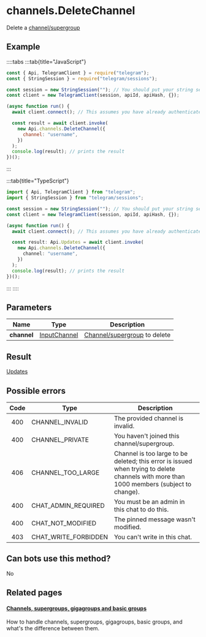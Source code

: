 # channels.DeleteChannel

Delete a [channel/supergroup](https://core.telegram.org/api/channel)

## Example

::::tabs
:::tab{title="JavaScript"}

```js
const { Api, TelegramClient } = require("telegram");
const { StringSession } = require("telegram/sessions");

const session = new StringSession(""); // You should put your string session here
const client = new TelegramClient(session, apiId, apiHash, {});

(async function run() {
  await client.connect(); // This assumes you have already authenticated with .start()

  const result = await client.invoke(
    new Api.channels.DeleteChannel({
      channel: "username",
    })
  );
  console.log(result); // prints the result
})();
```

:::

:::tab{title="TypeScript"}

```ts
import { Api, TelegramClient } from "telegram";
import { StringSession } from "telegram/sessions";

const session = new StringSession(""); // You should put your string session here
const client = new TelegramClient(session, apiId, apiHash, {});

(async function run() {
  await client.connect(); // This assumes you have already authenticated with .start()

  const result: Api.Updates = await client.invoke(
    new Api.channels.DeleteChannel({
      channel: "username",
    })
  );
  console.log(result); // prints the result
})();
```

:::
::::

## Parameters

|    Name     | Type                                                        | Description                                                           |
| :---------: | ----------------------------------------------------------- | --------------------------------------------------------------------- |
| **channel** | [InputChannel](https://core.telegram.org/type/InputChannel) | [Channel/supergroup](https://core.telegram.org/api/channel) to delete |

## Result

[Updates](https://core.telegram.org/type/Updates)

## Possible errors

| Code | Type                 | Description                                                                                                                              |
| :--: | -------------------- | ---------------------------------------------------------------------------------------------------------------------------------------- |
| 400  | CHANNEL_INVALID      | The provided channel is invalid.                                                                                                         |
| 400  | CHANNEL_PRIVATE      | You haven't joined this channel/supergroup.                                                                                              |
| 406  | CHANNEL_TOO_LARGE    | Channel is too large to be deleted; this error is issued when trying to delete channels with more than 1000 members (subject to change). |
| 400  | CHAT_ADMIN_REQUIRED  | You must be an admin in this chat to do this.                                                                                            |
| 400  | CHAT_NOT_MODIFIED    | The pinned message wasn't modified.                                                                                                      |
| 403  | CHAT_WRITE_FORBIDDEN | You can't write in this chat.                                                                                                            |

## Can bots use this method?

No

## Related pages

#### [Channels, supergroups, gigagroups and basic groups](https://core.telegram.org/api/channel)

How to handle channels, supergroups, gigagroups, basic groups, and what's the difference between them.
